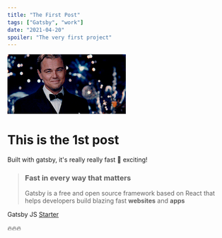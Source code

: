 ```yaml
---
title: "The First Post"
tags: ["Gatsby", "work"]
date: "2021-04-20"
spoiler: "The very first project"
---
```


![Gatsby](gatsby.gif)

# This is the 1st post

Built with gatsby, it's really really fast 🚀 exciting!

> ### Fast in every way that matters
>
> Gatsby is a free and open source framework based on React that helps developers build blazing fast **websites** and **apps**

Gatsby JS [Starter](https://www.gatsbyjs.org/starters/)

🔥🔥🔥
